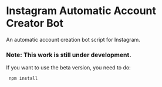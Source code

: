 # Instagram Automatic Account Creator Bot
An automatic account creation bot script for Instagram.

### Note: This work is still under development.

 If you want to use the beta version, you need to do:
 
 ```javascript
  npm install 
 ```
